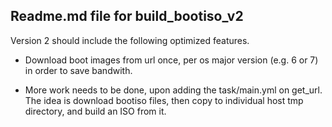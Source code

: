 Readme.md file for build_bootiso_v2
-----------------------------------
Version 2 should include the following optimized features.

- Download boot images from url once, per os major version (e.g. 6 or 7) in order to save bandwith.

- More work needs to be done, upon adding the task/main.yml on get_url.
  The idea is download bootiso files, then copy to individual host tmp directory, and build an ISO 
  from it.
